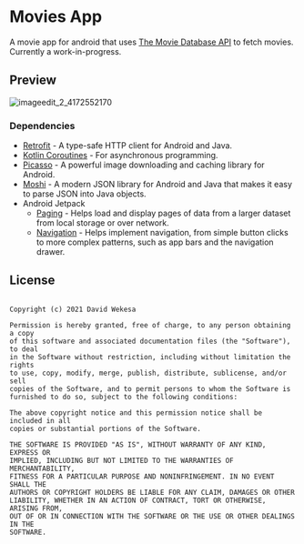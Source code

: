 # Movies App
A movie app for android that uses [The Movie Database API](https://www.themoviedb.org/documentation/api) to fetch movies. Currently a work-in-progress.

## Preview
![imageedit_2_4172552170](https://user-images.githubusercontent.com/20060833/124125436-46997d80-da82-11eb-9edf-3c658e38307e.png)

### Dependencies
* [Retrofit](https://github.com/square/retrofit) - A type-safe HTTP client for Android and Java.
* [Kotlin Coroutines](https://github.com/Kotlin/kotlinx.coroutines) - For asynchronous programming.
* [Picasso](https://github.com/square/picasso) - A powerful image downloading and caching library for Android.
* [Moshi](https://github.com/square/moshi) - A modern JSON library for Android and Java that makes it easy to parse JSON into Java objects.
* Android Jetpack
  * [Paging](https://developer.android.com/topic/libraries/architecture/paging/v3-overview) - Helps load and display pages of data from a larger dataset from local storage or over network.
  * [Navigation](https://developer.android.com/guide/navigation) - Helps implement navigation, from simple button clicks to more complex patterns, such as app bars and the navigation drawer.

## License

```MIT License

Copyright (c) 2021 David Wekesa

Permission is hereby granted, free of charge, to any person obtaining a copy
of this software and associated documentation files (the "Software"), to deal
in the Software without restriction, including without limitation the rights
to use, copy, modify, merge, publish, distribute, sublicense, and/or sell
copies of the Software, and to permit persons to whom the Software is
furnished to do so, subject to the following conditions:

The above copyright notice and this permission notice shall be included in all
copies or substantial portions of the Software.

THE SOFTWARE IS PROVIDED "AS IS", WITHOUT WARRANTY OF ANY KIND, EXPRESS OR
IMPLIED, INCLUDING BUT NOT LIMITED TO THE WARRANTIES OF MERCHANTABILITY,
FITNESS FOR A PARTICULAR PURPOSE AND NONINFRINGEMENT. IN NO EVENT SHALL THE
AUTHORS OR COPYRIGHT HOLDERS BE LIABLE FOR ANY CLAIM, DAMAGES OR OTHER
LIABILITY, WHETHER IN AN ACTION OF CONTRACT, TORT OR OTHERWISE, ARISING FROM,
OUT OF OR IN CONNECTION WITH THE SOFTWARE OR THE USE OR OTHER DEALINGS IN THE
SOFTWARE.
